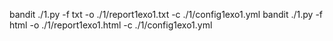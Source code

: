 

bandit ./1.py -f txt -o ./1/report1exo1.txt -c ./1/config1exo1.yml
bandit ./1.py -f html -o ./1/report1exo1.html -c ./1/config1exo1.yml